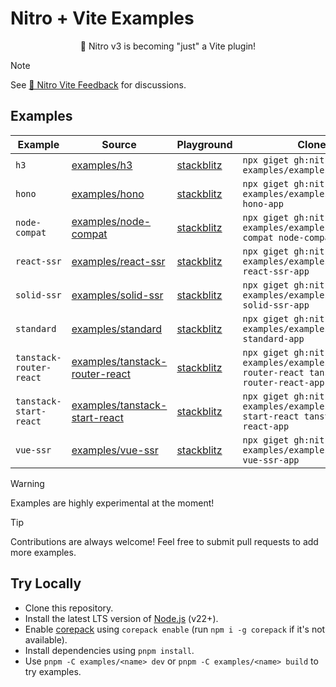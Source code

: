 # Nitro + Vite Examples

<p align="center">🎉 Nitro v3 is becoming "just" a Vite plugin!</p>

> [!NOTE]
> See [💬 Nitro Vite Feedback](https://github.com/nitrojs/nitro/discussions/3460) for discussions.

## Examples

<!-- Use `pnpm automd` to update section below -->

<!-- automd:examples -->

| Example                 | Source                                                              | Playground                                                                                                                                                           | Clone                                                                                         |
| ----------------------- | ------------------------------------------------------------------- | -------------------------------------------------------------------------------------------------------------------------------------------------------------------- | --------------------------------------------------------------------------------------------- |
| `h3`                    | [examples/h3](./examples/h3/)                                       | [stackblitz](https://stackblitz.com/fork/github/nitrojs/nitro-vite-examples/tree/main/examples/h3?startScript=dev&file=vite.config.mjs,server.ts)                    | `npx giget gh:nitrojs/vite-examples/examples/h3 h3-app`                                       |
| `hono`                  | [examples/hono](./examples/hono/)                                   | [stackblitz](https://stackblitz.com/fork/github/nitrojs/nitro-vite-examples/tree/main/examples/hono?startScript=dev&file=vite.config.mjs,server.ts)                  | `npx giget gh:nitrojs/vite-examples/examples/hono hono-app`                                   |
| `node-compat`           | [examples/node-compat](./examples/node-compat/)                     | [stackblitz](https://stackblitz.com/fork/github/nitrojs/nitro-vite-examples/tree/main/examples/node-compat?startScript=dev&file=vite.config.mjs,server.ts)           | `npx giget gh:nitrojs/vite-examples/examples/node-compat node-compat-app`                     |
| `react-ssr`             | [examples/react-ssr](./examples/react-ssr/)                         | [stackblitz](https://stackblitz.com/fork/github/nitrojs/nitro-vite-examples/tree/main/examples/react-ssr?startScript=dev&file=vite.config.mjs,server.ts)             | `npx giget gh:nitrojs/vite-examples/examples/react-ssr react-ssr-app`                         |
| `solid-ssr`             | [examples/solid-ssr](./examples/solid-ssr/)                         | [stackblitz](https://stackblitz.com/fork/github/nitrojs/nitro-vite-examples/tree/main/examples/solid-ssr?startScript=dev&file=vite.config.mjs,server.ts)             | `npx giget gh:nitrojs/vite-examples/examples/solid-ssr solid-ssr-app`                         |
| `standard`              | [examples/standard](./examples/standard/)                           | [stackblitz](https://stackblitz.com/fork/github/nitrojs/nitro-vite-examples/tree/main/examples/standard?startScript=dev&file=vite.config.mjs,server.ts)              | `npx giget gh:nitrojs/vite-examples/examples/standard standard-app`                           |
| `tanstack-router-react` | [examples/tanstack-router-react](./examples/tanstack-router-react/) | [stackblitz](https://stackblitz.com/fork/github/nitrojs/nitro-vite-examples/tree/main/examples/tanstack-router-react?startScript=dev&file=vite.config.mjs,server.ts) | `npx giget gh:nitrojs/vite-examples/examples/tanstack-router-react tanstack-router-react-app` |
| `tanstack-start-react`  | [examples/tanstack-start-react](./examples/tanstack-start-react/)   | [stackblitz](https://stackblitz.com/fork/github/nitrojs/nitro-vite-examples/tree/main/examples/tanstack-start-react?startScript=dev&file=vite.config.mjs,server.ts)  | `npx giget gh:nitrojs/vite-examples/examples/tanstack-start-react tanstack-start-react-app`   |
| `vue-ssr`               | [examples/vue-ssr](./examples/vue-ssr/)                             | [stackblitz](https://stackblitz.com/fork/github/nitrojs/nitro-vite-examples/tree/main/examples/vue-ssr?startScript=dev&file=vite.config.mjs,server.ts)               | `npx giget gh:nitrojs/vite-examples/examples/vue-ssr vue-ssr-app`                             |

<!-- /automd -->

> [!WARNING]
> Examples are highly experimental at the moment!

> [!TIP]
> Contributions are always welcome! Feel free to submit pull requests to add more examples.

## Try Locally

- Clone this repository.
- Install the latest LTS version of [Node.js](https://nodejs.org/en/) (v22+).
- Enable [corepack](https://github.com/nodejs/corepack) using `corepack enable` (run `npm i -g corepack` if it's not available).
- Install dependencies using `pnpm install`.
- Use `pnpm -C examples/<name> dev` or `pnpm -C examples/<name> build` to try examples.
